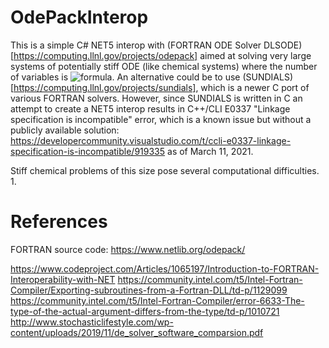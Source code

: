 # OdePackInterop
This is a simple C# NET5 interop with (FORTRAN ODE Solver DLSODE)[https://computing.llnl.gov/projects/odepack] aimed at solving very large systems of potentially stiff ODE (like chemical systems) where the number of variables is ![formula](https://render.githubusercontent.com/render/math?math=\sim%2010^5). An alternative could be to use (SUNDIALS)[https://computing.llnl.gov/projects/sundials], which is a newer C port of various FORTRAN solvers. However, since SUNDIALS is written in C an attempt to create a NET5 interop results in C++/CLI E0337 "Linkage specification is incompatible" error, which is a known issue but without a publicly available solution: https://developercommunity.visualstudio.com/t/ccli-e0337-linkage-specification-is-incompatible/919335 as of March 11, 2021.

Stiff chemical problems of this size pose several computational difficulties.
1. 


# References
FORTRAN source code: https://www.netlib.org/odepack/

https://www.codeproject.com/Articles/1065197/Introduction-to-FORTRAN-Interoperability-with-NET
https://community.intel.com/t5/Intel-Fortran-Compiler/Exporting-subroutines-from-a-Fortran-DLL/td-p/1129099
https://community.intel.com/t5/Intel-Fortran-Compiler/error-6633-The-type-of-the-actual-argument-differs-from-the-type/td-p/1010721
http://www.stochasticlifestyle.com/wp-content/uploads/2019/11/de_solver_software_comparsion.pdf

